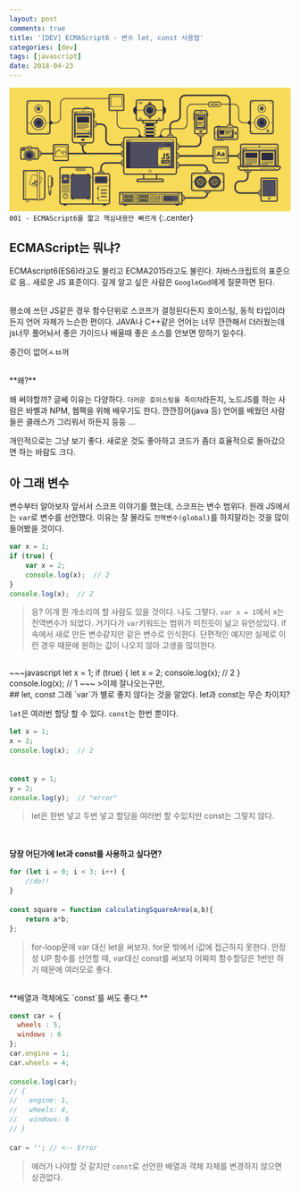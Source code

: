 ```yaml
---
layout: post
comments: true
title: '[DEV] ECMAScript6 - 변수 let, const 사용법'
categories: [dev]
tags: [javascript]
date: 2018-04-23
---
```

![headerimg](/assets/img/subcate/javascript.gif)
`001 - ECMAScript6를 짧고 핵심내용만 빠르게`
{:.center}

## ECMAScript는 뭐냐?
ECMAscript6(ES6)라고도 불리고 ECMA2015라고도 불린다.
자바스크립트의 표준으로 음.. 새로운 JS 표준이다. 깊게 알고 싶은 사람은 `GoogleGod`에게 질문하면 된다.

<br>
평소에 쓰던 JS같은 경우 함수단위로 스코프가 결정된다든지 호이스팅, 동적 타입이라든지
언어 자체가 느슨한 편이다. JAVA나 C++같은 언어는 너무 깐깐해서 더러웠는데
js너무 풀어놔서 좋은 가이드나 배울때 좋은 소스를 안보면 망하기 일수다. 

중간이 없어ㅅㅂ꺼

<br>
**왜?**

왜 써야할까? 글쎄 이유는 다양하다. `더러운 호이스팅을 죽이자`라든지, 노드JS를 하는 사람은 바벨과 NPM, 웹팩을 위해 배우기도 한다. 깐깐징어(java 등) 언어를 배웠던 사람들은 클래스가 그리워서 하든지 등등 ...

개인적으로는 그냥 보기 좋다. 새로운 것도 좋아하고 코드가 좀더 효율적으로 돌아갔으면 하는 바람도 크다.

## 아 그래 변수
변수부터 알아보자 앞서서 스코프 이야기를 했는데, 스코프는 변수 범위다. 원래 JS에서는 `var`로 변수를 선언했다. 이유는 잘 몰라도 `전역변수(global)`를 하지말라는 것을 많이 들어봤을 것이다.

~~~javascript
var x = 1;
if (true) {
    var x = 2;
    console.log(x);  // 2
}
console.log(x);  // 2
~~~
>응? 이개 뭔 개소리여 할 사람도 있을 것이다. 나도 그렇다.
>`var x = 1`에서 x는 전역변수가 되었다. 거기다가 `var`키워드는 범위가 미친듯이 넒고 유언성있다. if속에서 새로 만든 변수같지만 같은 변수로 인식한다.
>단편적인 예지만 실제로 이런 경우 때문에 원하는 값이 나오지 않아 고생을 많이한다.

<br>
~~~javascript
let x = 1;
if (true) {
    let x = 2;
    console.log(x);  // 2
}
console.log(x);  // 1
~~~
>이제 잘나오는구만, 

<br>
## let, const
그래 `var`가 별로 좋지 않다는 것을 알았다. let과 const는 무슨 차이지?

`let`은 여러번 할당 할 수 있다. `const`는 한번 뿐이다.
~~~javascript
let x = 1;
x = 2;
console.log(x);  // 2


const y = 1;
y = 2;
console.log(y);  // "error"
~~~
>let은 한번 넣고 두번 넣고 할당을 여러번 할 수있지만 const는 그렇지 않다.


<br><br>
**당장 어딘가에 let과 const를 사용하고 싶다면?**

~~~javascript
for (let i = 0; i < 3; i++) {
    //do!!
}

const square = function calculatingSquareArea(a,b){
    return a*b;
};
~~~

>for-loop문에 var 대신 let을 써보자. for문 밖에서 i값에 접근하지 못한다. 안정성 UP
>함수를 선언할 때, var대신 const를 써보자 어짜피 함수할당은 1번만 하기 때문에 여러모로 좋다.

<br>
**배열과 객체에도 `const`를 써도 좋다.**

~~~javascript
const car = {
  wheels : 5,
  windows : 6
};
car.engine = 1;
car.wheels = 4;

console.log(car);
// {
//   engine: 1,
//   wheels: 4,
//   windows: 6
// }

car = ''; // <-- Error
~~~
>에러가 나야할 것 같지만 `const`로 선언한 배열과 객체 자체를 변경하지 않으면 상관없다.
